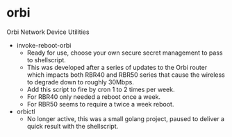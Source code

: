 # orbi
Orbi Network Device Utilities


* invoke-reboot-orbi 
  * Ready for use, choose your own secure secret management to pass to shellscript.
  * This was developed after a series of updates to the Orbi router which impacts both RBR40 and RBR50 series that cause the wireless to degrade down to roughly 30Mbps.  
  * Add this script to fire by cron 1 to 2 times per week.
   * For RBR40 only needed a reboot once a week.
   * For RBR50 seems to require a twice a week reboot. 
* orbictl
  * No longer active, this was a small golang project, paused to deliver a quick result with the shellscript. 
